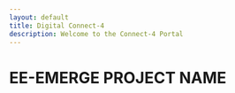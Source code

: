 ```yaml
---
layout: default
title: Digital Connect-4 
description: Welcome to the Connect-4 Portal
---
```


# EE-EMERGE PROJECT NAME
